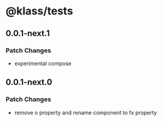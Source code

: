 # @klass/tests

## 0.0.1-next.1

### Patch Changes

- experimental compose

## 0.0.1-next.0

### Patch Changes

- remove o property and rename component to fx property
